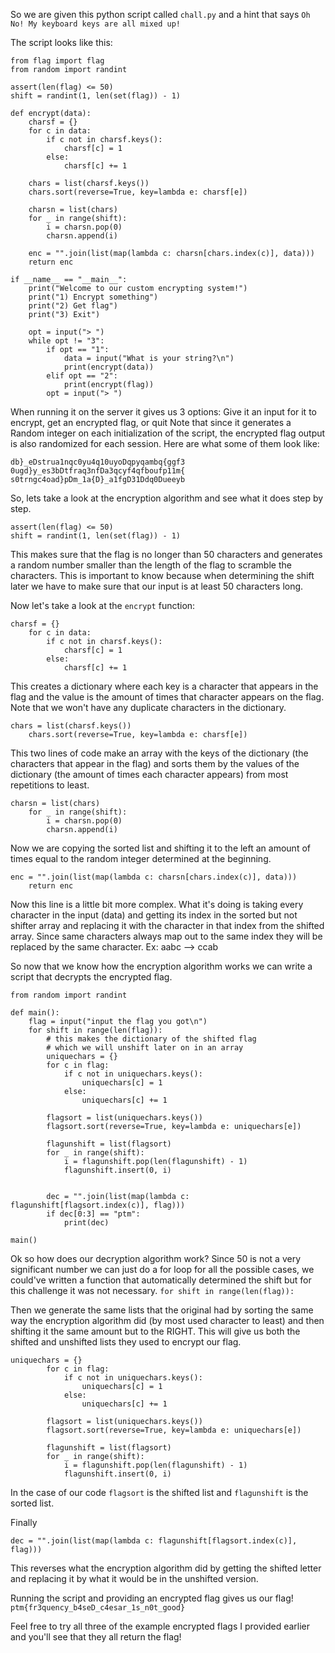 So we are given this python script called `chall.py` and a hint that says `Oh No! My keyboard keys are all mixed up!`

The script looks like this:
```
from flag import flag
from random import randint

assert(len(flag) <= 50)
shift = randint(1, len(set(flag)) - 1)

def encrypt(data):
    charsf = {}
    for c in data:
        if c not in charsf.keys():
            charsf[c] = 1
        else:
            charsf[c] += 1

    chars = list(charsf.keys())
    chars.sort(reverse=True, key=lambda e: charsf[e])

    charsn = list(chars)
    for _ in range(shift):
        i = charsn.pop(0)
        charsn.append(i)

    enc = "".join(list(map(lambda c: charsn[chars.index(c)], data)))
    return enc

if __name__ == "__main__":
    print("Welcome to our custom encrypting system!")
    print("1) Encrypt something")
    print("2) Get flag")
    print("3) Exit")

    opt = input("> ")
    while opt != "3":
        if opt == "1":
            data = input("What is your string?\n")
            print(encrypt(data))
        elif opt == "2":
            print(encrypt(flag))
        opt = input("> ")
```

When running it on the server it gives us 3 options: Give it an input for it to encrypt, get an encrypted flag, or quit
Note that since it generates a Random integer on each initialization of the script, the encrypted flag output is also randomized for each session.
Here are what some of them look like:
```
db}_eDstrua1nqc0yu4q10uyoDqpyqambq{ggf3
0ugd}y_es3bDtfraq3nfDa3qcyf4qfboufp11m{
s0trngc4oad}pDm_1a{D}_a1fgD31Ddq0Dueeyb
```

So, lets take a look at the encryption algorithm and see what it does step by step.

```
assert(len(flag) <= 50)
shift = randint(1, len(set(flag)) - 1)
```
This makes sure that the flag is no longer than 50 characters and generates a random number smaller than the length of the flag to scramble the characters.
This is important to know because when determining the shift later we have to make sure that our input is at least 50 characters long.

Now let's take a look at the `encrypt` function:

```
charsf = {}
    for c in data:
        if c not in charsf.keys():
            charsf[c] = 1
        else:
            charsf[c] += 1
```
This creates a dictionary where each key is a character that appears in the flag and the value is the amount of times that character appears on the flag. Note that we won't have any duplicate characters in the dictionary.

```
chars = list(charsf.keys())
    chars.sort(reverse=True, key=lambda e: charsf[e])
```
This two lines of code make an array with the keys of the dictionary (the characters that appear in the flag) and sorts them by the values of the dictionary (the amount of times each character appears) from most repetitions to least.

```
charsn = list(chars)
    for _ in range(shift):
        i = charsn.pop(0)
        charsn.append(i)
```
Now we are copying the sorted list and shifting it to the left an amount of times equal to the random integer determined at the beginning.


```
enc = "".join(list(map(lambda c: charsn[chars.index(c)], data)))
    return enc
```
Now this line is a little bit more complex.
What it's doing is taking every character in the input (data) and getting its index in the sorted but not shifter array and replacing it with the character in that index from the shifted array. 
Since same characters always map out to the same index they will be replaced by the same character.
Ex: aabc --> ccab

So now that we know how the encryption algorithm works we can write a script that decrypts the encrypted flag.
```
from random import randint

def main():
    flag = input("input the flag you got\n")
    for shift in range(len(flag)):
        # this makes the dictionary of the shifted flag
        # which we will unshift later on in an array
        uniquechars = {}
        for c in flag:
            if c not in uniquechars.keys():
                uniquechars[c] = 1
            else:
                uniquechars[c] += 1

        flagsort = list(uniquechars.keys())
        flagsort.sort(reverse=True, key=lambda e: uniquechars[e])

        flagunshift = list(flagsort)
        for _ in range(shift):
            i = flagunshift.pop(len(flagunshift) - 1)
            flagunshift.insert(0, i)
        
        
        dec = "".join(list(map(lambda c: flagunshift[flagsort.index(c)], flag)))
        if dec[0:3] == "ptm":
            print(dec)

main()
```
Ok so how does our decryption algorithm work?
Since 50 is not a very significant number we can just do a for loop for all the possible cases, we could've written a function that automatically determined the shift but for this challenge it was not necessary.
`for shift in range(len(flag)):`

Then we generate the same lists that the original had by sorting the same way the encryption algorithm did (by most used character to least) and then shifting it the same amount but to the RIGHT. This will give us both the shifted and unshifted lists they used to encrypt our flag.
```
uniquechars = {}
        for c in flag:
            if c not in uniquechars.keys():
                uniquechars[c] = 1
            else:
                uniquechars[c] += 1

        flagsort = list(uniquechars.keys())
        flagsort.sort(reverse=True, key=lambda e: uniquechars[e])

        flagunshift = list(flagsort)
        for _ in range(shift):
            i = flagunshift.pop(len(flagunshift) - 1)
            flagunshift.insert(0, i)
```

In the case of our code `flagsort` is the shifted list and `flagunshift` is the sorted list.

Finally
```
dec = "".join(list(map(lambda c: flagunshift[flagsort.index(c)], flag)))
```
This reverses what the encryption algorithm did by getting the shifted letter and replacing it by what it would be in the unshifted version.

Running the script and providing an encrypted flag gives us our flag!
`ptm{fr3quency_b4seD_c4esar_1s_n0t_good}`

Feel free to try all three of the example encrypted flags I provided earlier and you'll see that they all return the flag!








        
        
        
        
